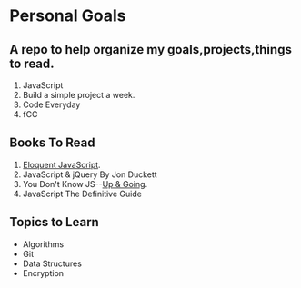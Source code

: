 # Personal Goals
## A repo to help organize my goals,projects,things to read.

1. JavaScript
2. Build a simple project a week. 
3. Code Everyday
4. fCC


## Books To Read

1. [Eloquent JavaScript](http://eloquentjavascript.net/).
2. JavaScript & jQuery By Jon Duckett
3. You Don't Know JS--[Up & Going](https://github.com/getify/You-Dont-Know-JS/blob/master/up%20&%20going/README.md#you-dont-know-js-up--going).
4. JavaScript The Definitive Guide



## Topics to Learn
* Algorithms
* Git
* Data Structures
* Encryption







